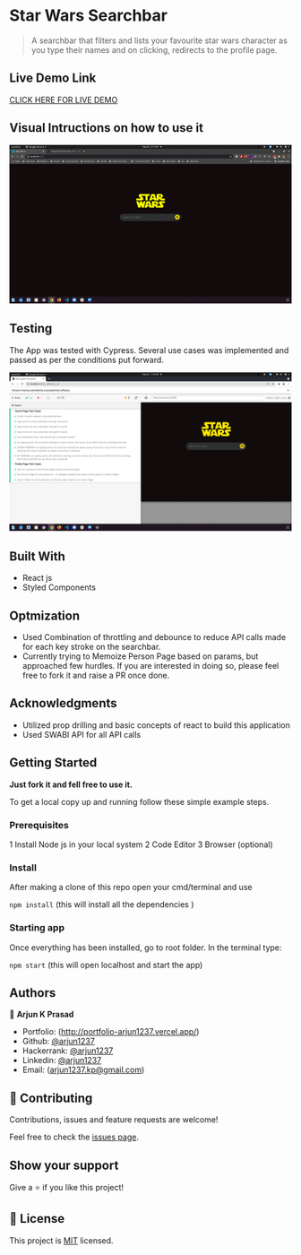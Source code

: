 # Star Wars Searchbar

> A searchbar that filters and lists your favourite star wars character as you type their names and on clicking, redirects to the profile page.

## Live Demo Link

[CLICK HERE FOR LIVE DEMO](https://urban-star-wars.netlify.app/)

## Visual Intructions on how to use it

![image](https://raw.githubusercontent.com/arjun1237/star-wars/main/public/product-final.gif)

## Testing

The App was tested with Cypress. Several use cases was implemented and passed as per the conditions put forward.

![image](https://raw.githubusercontent.com/arjun1237/star-wars/main/src/resources/pics/cypress.png)

## Built With

- React js
- Styled Components

## Optmization

- Used Combination of throttling and debounce to reduce API calls made for each key stroke on the searchbar.
- Currently trying to Memoize Person Page based on params, but approached few hurdles. If you are interested in doing so, please feel free to fork it and raise a PR once done.

## Acknowledgments

- Utilized prop drilling and basic concepts of react to build this application
- Used SWABI API for all API calls

## Getting Started

**Just fork it and fell free to use it.**

To get a local copy up and running follow these simple example steps.

### Prerequisites

1 Install Node js in your local system
2 Code Editor
3 Browser (optional)


### Install

After making a clone of this repo open your cmd/terminal and use

`npm install` (this will install all the dependencies )

### Starting app

Once everything has been installed, go to root folder. In the terminal type:

`npm start` (this will open localhost and start the app)

## Authors


👤 **Arjun K Prasad**

- Portfolio: (http://portfolio-arjun1237.vercel.app/)
- Github: [@arjun1237](https://github.com/arjun1237/)
- Hackerrank: [@arjun1237](https://www.hackerrank.com/arjun1237)
- Linkedin: [@arjun1237](https://www.linkedin.com/in/arjun1237/)
- Email: (arjun1237.kp@gmail.com)


## 🤝 Contributing

Contributions, issues and feature requests are welcome!

Feel free to check the [issues page](https://github.com/arjun1237/star-wars/issues).

## Show your support

Give a ⭐️ if you like this project!

## 📝 License

This project is [MIT](./LICENSE) licensed.
